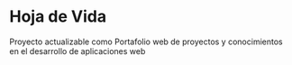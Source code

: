 # Hoja de Vida
Proyecto actualizable como Portafolio web de proyectos y conocimientos en el desarrollo de aplicaciones web
